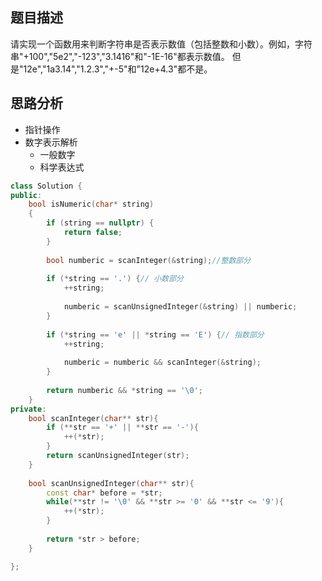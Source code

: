## 题目描述
请实现一个函数用来判断字符串是否表示数值（包括整数和小数）。例如，字符串"+100","5e2","-123","3.1416"和"-1E-16"都表示数值。 但是"12e","1a3.14","1.2.3","+-5"和"12e+4.3"都不是。

## 思路分析
- 指针操作 
- 数字表示解析
    - 一般数字
    - 科学表达式

```C++
class Solution {
public:
    bool isNumeric(char* string)
    {
        if (string == nullptr) {
            return false;
        }
        
        bool numberic = scanInteger(&string);//整数部分
        
        if (*string == '.') {// 小数部分
            ++string;
            
            numberic = scanUnsignedInteger(&string) || numberic;
        }
        
        if (*string == 'e' || *string == 'E') {// 指数部分
            ++string;
            
            numberic = numberic && scanInteger(&string);
        }
        
        return numberic && *string == '\0';
    }
private:
    bool scanInteger(char** str){
        if (**str == '+' || **str == '-'){
            ++(*str);
        }
        return scanUnsignedInteger(str);
    }
    
    bool scanUnsignedInteger(char** str){
        const char* before = *str;
        while(**str != '\0' && **str >= '0' && **str <= '9'){
            ++(*str);
        }
        
        return *str > before;
    }

};
```